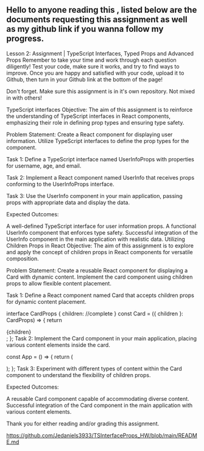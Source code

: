 ## Hello to anyone reading this , listed below are the documents requesting this assignment as well as my github link if you wanna follow my progress. 

Lesson 2: Assignment | TypeScript Interfaces, Typed Props and Advanced Props
Remember to take your time and work through each question diligently! Test your code, make sure it works, and try to find ways to improve. Once you are happy and satisfied with your code, upload it to Github, then turn in your Github link at the bottom of the page!

Don't forget. Make sure this assignment is in it's own repository. Not mixed in with others!



TypeScript interfaces
Objective: The aim of this assignment is to reinforce the understanding of TypeScript interfaces in React components, emphasizing their role in defining prop types and ensuring type safety.

Problem Statement: Create a React component for displaying user information. Utilize TypeScript interfaces to define the prop types for the component.

Task 1: Define a TypeScript interface named UserInfoProps with properties for username, age, and email.

Task 2: Implement a React component named UserInfo that receives props conforming to the UserInfoProps interface.

Task 3: Use the UserInfo component in your main application, passing props with appropriate data and display the data.

Expected Outcomes:

A well-defined TypeScript interface for user information props.
A functional UserInfo component that enforces type safety.
Successful integration of the UserInfo component in the main application with realistic data.
Utilizing Children Props in React
Objective: The aim of this assignment is to explore and apply the concept of children props in React components for versatile composition.

Problem Statement: Create a reusable React component for displaying a Card with dynamic content. Implement the card component using children props to allow flexible content placement.

Task 1: Define a React component named Card that accepts children props for dynamic content placement.

interface CardProps {
    children: //complete
}
const Card = ({ children }: CardProps) => {
  return <div>{children}</div>;
};
Task 2: Implement the Card component in your main application, placing various content elements inside the card.


const App = () => {
  return (
    <div>
    </div>
  );
};
Task 3: Experiment with different types of content within the Card component to understand the flexibility of children props.

Expected Outcomes:

A reusable Card component capable of accommodating diverse content.
Successful integration of the Card component in the main application with various content elements.



Thank you for either reading and/or grading this assignment. 


https://github.com/Jedaniels3933/TSInterfaceProps_HW/blob/main/README.md